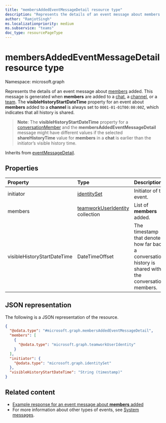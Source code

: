 ```yaml
---
title: "membersAddedEventMessageDetail resource type"
description: "Represents the details of an event message about members added."
author: "RamjotSingh"
ms.localizationpriority: medium
ms.subservice: "teams"
doc_type: resourcePageType
---
```


# membersAddedEventMessageDetail resource type

Namespace: microsoft.graph

Represents the details of an event message about [members](../resources/conversationMember.md) added.
This message is generated when **members** are added to a [chat](../resources/chat.md), a [channel](../resources/channel.md), or a [team](../resources/team.md).
The **visibleHistoryStartDateTime** property for an event about **members** added to a **channel** is always set to `0001-01-01T00:00:00Z`, which indicates that all history is shared.

> **Note**: The **visibleHistoryStartDateTime** property for a [conversationMember](conversationmember.md) and the **membersAddedEventMessageDetail** message might have different values if the selected **shareHistoryTime** value for **members** in a **chat** is earlier than the initiator’s visible history time.


Inherits from [eventMessageDetail](../resources/eventmessagedetail.md).

## Properties
|Property|Type|Description|
|:---|:---|:---|
|initiator|[identitySet](../resources/identityset.md)|Initiator of the event.|
|members|[teamworkUserIdentity](../resources/teamworkuseridentity.md) collection|List of **members** added.|
|visibleHistoryStartDateTime|DateTimeOffset|The timestamp that denotes how far back a conversation's history is shared with the conversation members.|

## JSON representation
The following is a JSON representation of the resource.
<!-- {
  "blockType": "resource",
  "@odata.type": "microsoft.graph.membersAddedEventMessageDetail",
  "baseType": "microsoft.graph.eventMessageDetail"
}
-->
``` json
{
  "@odata.type": "#microsoft.graph.membersAddedEventMessageDetail",
  "members": [
    {
      "@odata.type": "microsoft.graph.teamworkUserIdentity"
    }
  ],
  "initiator": {
    "@odata.type": "microsoft.graph.identitySet"
  },
  "visibleHistoryStartDateTime": "String (timestamp)"
}
```


## Related content
- [Example response for an event message about **members** added](/graph/system-messages/#members-added)
- For more information about other types of events, see [System messages](/graph/system-messages).
